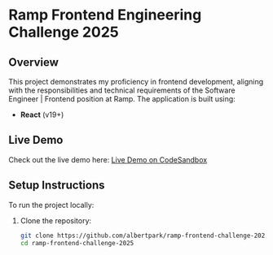 # Ramp Frontend Engineering Challenge 2025

## Overview

This project demonstrates my proficiency in frontend development, aligning with the responsibilities and technical requirements of the Software Engineer | Frontend position at Ramp. The application is built using:

- **React** (v19+)

## Live Demo

Check out the live demo here: [Live Demo on CodeSandbox](https://codesandbox.io/p/sandbox/quirky-worker-s4tmkm)

## Setup Instructions

To run the project locally:

1. Clone the repository:

   ```bash
   git clone https://github.com/albertpark/ramp-frontend-challenge-2025.git
   cd ramp-frontend-challenge-2025

